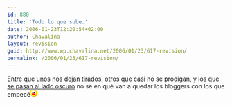 ```yaml
---
id: 880
title: 'Todo lo que sube…'
date: 2006-01-23T12:20:54+02:00
author: Chavalina
layout: revision
guid: http://www.wp.chavalina.net/2006/01/23/617-revision/
permalink: /2006/01/23/617-revision/
---
```

Entre que <a href="http://ferdy.bitacoras.com/" target="_blank">unos</a> <a href="http://toad.bitacoras.com/" target="_blank">nos</a> <a href="http://blog.davidmartinez.net/es" target="_blank">dejan</a> <a href="http://toxico.bitacoras.com/" target="_blank">tirados</a>, <a href="http://www.zonalibre.org/blog/corsaria/" target="_blank">otros</a> <a href="http://cek.bitacoras.com/" target="_blank">que</a> <a href="http://www.100px.com/" target="_blank">casi</a> no se prodigan, y los que <a href="http://www.processblack.com/weblog/processblack-goes-wordpress" target="_blank">se pasan al lado oscuro</a> no se en qué van a quedar los bloggers con los que empecé![emo](/imagenes/emoticonos/risa.gif)